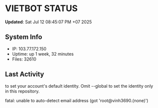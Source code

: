 # VIETBOT STATUS
**Updated**: Sat Jul 12 08:45:07 PM +07 2025

## System Info
- IP: 103.77.172.150
- Uptime: up 1 week, 32 minutes
- Files: 32610

## Last Activity

to set your account's default identity.
Omit --global to set the identity only in this repository.

fatal: unable to auto-detect email address (got 'root@vinh3690.(none)')
